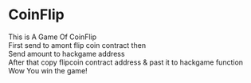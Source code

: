 # CoinFlip
This is A Game Of CoinFlip
<br/>
First send to amont flip coin contract then
<br/> 
Send amount to hackgame address 
<br/> 
After that copy flipcoin contract address & past it to hackgame function 
<br/>
Wow You win the game! 
